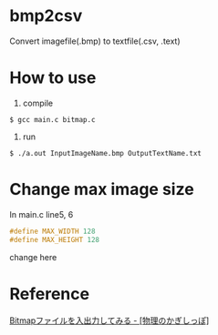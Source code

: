 # bmp2csv
Convert imagefile(.bmp) to textfile(.csv, .text)

# How to use
1. compile
```
$ gcc main.c bitmap.c
```

1. run
```
$ ./a.out InputImageName.bmp OutputTextName.txt
```

# Change max image size
In main.c line5, 6
```c:main.c
#define MAX_WIDTH 128
#define MAX_HEIGHT 128
```
change here

# Reference
[Bitmapファイルを入出力してみる - [物理のかぎしっぽ]](http://hooktail.org/computer/index.php?Bitmap%A5%D5%A5%A1%A5%A4%A5%EB%A4%F2%C6%FE%BD%D0%CE%CF%A4%B7%A4%C6%A4%DF%A4%EB)
